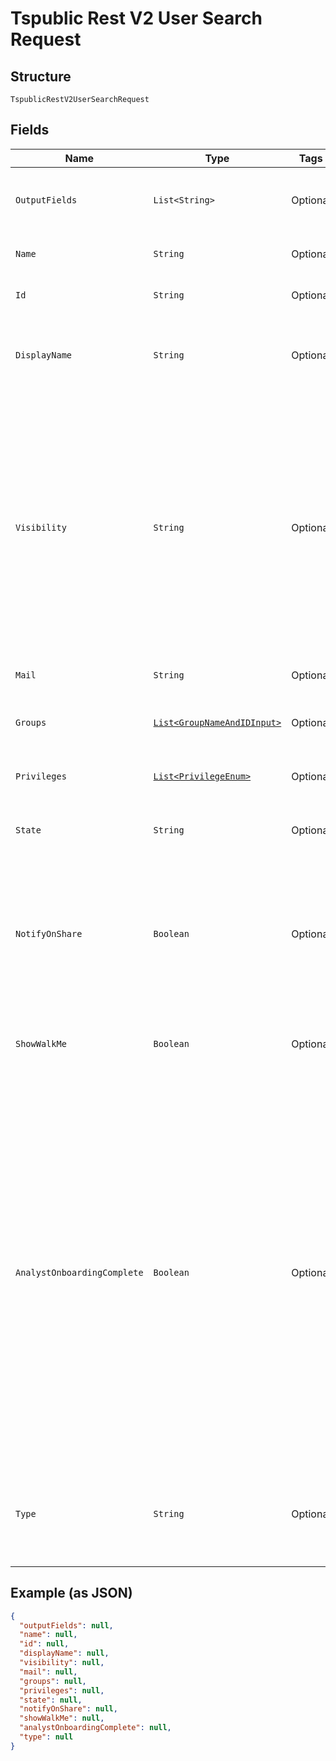 
# Tspublic Rest V2 User Search Request

## Structure

`TspublicRestV2UserSearchRequest`

## Fields

| Name | Type | Tags | Description | Getter | Setter |
|  --- | --- | --- | --- | --- | --- |
| `OutputFields` | `List<String>` | Optional | Array of field names that need to be included in the response | List<String> getOutputFields() | setOutputFields(List<String> outputFields) |
| `Name` | `String` | Optional | User name of the user account | String getName() | setName(String name) |
| `Id` | `String` | Optional | The GUID of the user account | String getId() | setId(String id) |
| `DisplayName` | `String` | Optional | A unique display name string for the user, usually their first and last name. | String getDisplayName() | setDisplayName(String displayName) |
| `Visibility` | `String` | Optional | Visibility of the user account. The visibility attribute is set to DEFAULT when creating a user. The DEFAULT attribute makes a user visible to other users and user groups, and thus allows them to share objects. | String getVisibility() | setVisibility(String visibility) |
| `Mail` | `String` | Optional | email of the user. | String getMail() | setMail(String mail) |
| `Groups` | [`List<GroupNameAndIDInput>`](../../doc/models/group-name-and-id-input.md) | Optional | Array of objects of groups that the user belong to. | List<GroupNameAndIDInput> getGroups() | setGroups(List<GroupNameAndIDInput> groups) |
| `Privileges` | [`List<PrivilegeEnum>`](../../doc/models/privilege-enum.md) | Optional | Privileges assigned to user account | List<PrivilegeEnum> getPrivileges() | setPrivileges(List<PrivilegeEnum> privileges) |
| `State` | `String` | Optional | Status of user account. acitve or inactive. | String getState() | setState(String state) |
| `NotifyOnShare` | `Boolean` | Optional | User preference for receiving email notifications when another ThoughtSpot user shares answers or pinboards. | Boolean getNotifyOnShare() | setNotifyOnShare(Boolean notifyOnShare) |
| `ShowWalkMe` | `Boolean` | Optional | The user preference for revisiting the onboarding experience. | Boolean getShowWalkMe() | setShowWalkMe(Boolean showWalkMe) |
| `AnalystOnboardingComplete` | `Boolean` | Optional | ThoughtSpot provides an interactive guided walkthrough to onboard new users. The onboarding experience leads users through a set of actions to help users get started and accomplish their tasks quickly. The users can turn off the Onboarding experience and access it again when they need assistance with the ThoughtSpot UI. | Boolean getAnalystOnboardingComplete() | setAnalystOnboardingComplete(Boolean analystOnboardingComplete) |
| `Type` | `String` | Optional | Type of user. LOCAL_USER indicates that the user is created locally in the ThoughtSpot system. | String getType() | setType(String type) |

## Example (as JSON)

```json
{
  "outputFields": null,
  "name": null,
  "id": null,
  "displayName": null,
  "visibility": null,
  "mail": null,
  "groups": null,
  "privileges": null,
  "state": null,
  "notifyOnShare": null,
  "showWalkMe": null,
  "analystOnboardingComplete": null,
  "type": null
}
```

